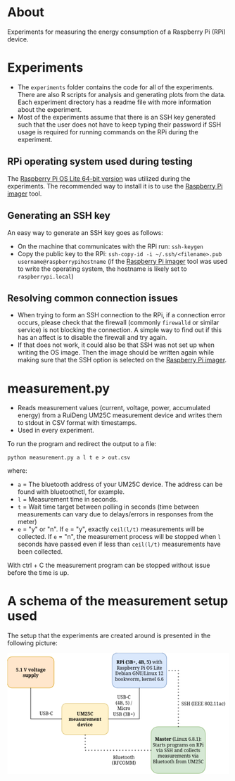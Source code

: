# About
Experiments for measuring the energy consumption of a Raspberry Pi (RPi) device.

# Experiments
- The `experiments` folder contains the code for all of the experiments. There are also  R scripts for analysis and generating plots from the data. Each experiment directory has a readme file with more information about the experiment.
- Most of the experiments assume that there is an SSH key generated such that the user does not have to keep typing their password if SSH usage is required for running commands on the RPi during the experiment.

## RPi operating system used during testing
The [Raspberry Pi OS Lite 64-bit version](https://www.raspberrypi.com/software/operating-systems/) was utilized during the experiments. The recommended way to install it is to use the [Raspberry Pi imager](https://www.raspberrypi.com/software/) tool.

## Generating an SSH key
An easy way to generate an SSH key goes as follows:
- On the machine that communicates with the RPi run: `ssh-keygen`
- Copy the public key to the RPi: `ssh-copy-id -i ~/.ssh/<filename>.pub username@raspberrypihostname` (if the [Raspberry Pi imager](https://www.raspberrypi.com/software/) tool was used to write the operating system, the hostname is likely set to `raspberrypi.local`)

## Resolving common connection issues
- When trying to form an SSH connection to the RPi, if a connection error occurs, please check that the firewall (commonly `firewalld` or similar service) is not blocking the connection. A simple way to find out if this has an affect is to disable the firewall and try again.
- If that does not work, it could also be that SSH was not set up when writing the OS image. Then the image should be written again while making sure that the SSH option is selected on the [Raspberry Pi imager](https://www.raspberrypi.com/software/).

# measurement.py
- Reads measurement values (current, voltage, power, accumulated energy) from a RuiDeng UM25C measurement device and writes them to stdout in CSV format with timestamps.
- Used in every experiment.

To run the program and redirect the output to a file:
```
python measurement.py a l t e > out.csv
```
where:
- `a` = The bluetooth address of your UM25C device. The address can be found with bluetoothctl, for example.
- `l` = Measurement time in seconds. 
- `t` = Wait time target between polling in seconds (time between measurements can vary due to delays/errors in responses from the meter)
- `e` = "y" or "n". If `e` = "y", exactly `ceil(l/t)` measurements will be collected. If `e` = "n", the measurement process will be stopped when `l` seconds have passed even if less than `ceil(l/t)` measurements have been collected.

With ctrl + C the measurement program can be stopped without issue before the time is up.

# A schema of the measurement setup used
The setup that the experiments are created around is presented in the following picture:

![The schema of the measurement system setup](measurement_system_schema.png)